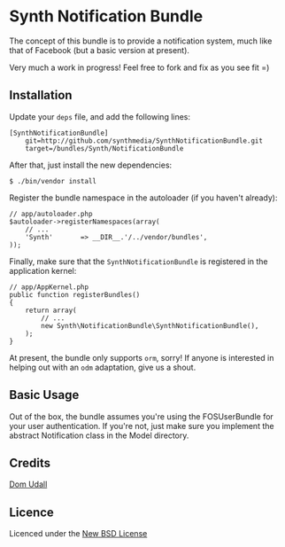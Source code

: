 # Synth Notification Bundle

The concept of this bundle is to provide a notification system, much like that of Facebook (but a basic version at
present).

Very much a work in progress! Feel free to fork and fix as you see fit =)

## Installation

Update your `deps` file, and add the following lines:

    [SynthNotificationBundle]
        git=http://github.com/synthmedia/SynthNotificationBundle.git
        target=/bundles/Synth/NotificationBundle

After that, just install the new dependencies:

    $ ./bin/vendor install

Register the bundle namespace in the autoloader (if you haven't already):

    // app/autoloader.php
    $autoloader->registerNamespaces(array(
        // ...
        'Synth'       => __DIR__.'/../vendor/bundles',
    ));

Finally, make sure that the `SynthNotificationBundle` is registered in the application kernel:

    // app/AppKernel.php
    public function registerBundles()
    {
        return array(
            // ...
            new Synth\NotificationBundle\SynthNotificationBundle(),
        );
    }

At present, the bundle only supports `orm`, sorry! If anyone is interested in helping out with an `odm` adaptation, give
us a shout.

## Basic Usage

Out of the box, the bundle assumes you're using the FOSUserBundle for your user authentication. If you're not, just make
sure you implement the abstract Notification class in the Model directory.

## Credits

[Dom Udall](https://github.com/dmno/)

## Licence
Licenced under the [New BSD License](http://opensource.org/licenses/bsd-license.php)